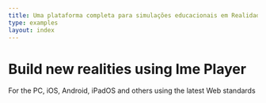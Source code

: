 ```yaml
---
title: Uma plataforma completa para simulações educacionais em Realidade Virtual
type: examples
layout: index
---
```


<h1 class="slogan">
  Build new realities using Ime Player
</h1>

<div class="intro">
  <p>For the PC, iOS, Android, iPadOS and others using the latest Web standards</p>
</div>
